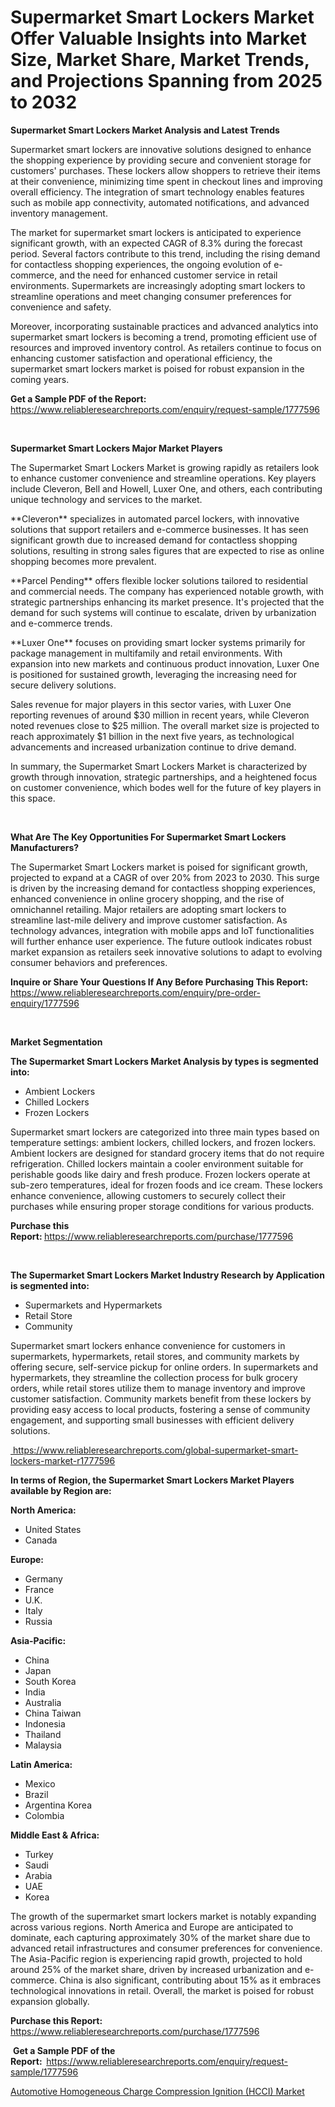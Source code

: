 <p><h1>Supermarket Smart Lockers Market Offer Valuable Insights into Market Size, Market Share, Market Trends, and Projections Spanning from 2025 to 2032</h1></p><p><strong>Supermarket Smart Lockers Market Analysis and Latest Trends</strong></p>
<p><p>Supermarket smart lockers are innovative solutions designed to enhance the shopping experience by providing secure and convenient storage for customers' purchases. These lockers allow shoppers to retrieve their items at their convenience, minimizing time spent in checkout lines and improving overall efficiency. The integration of smart technology enables features such as mobile app connectivity, automated notifications, and advanced inventory management.</p><p>The market for supermarket smart lockers is anticipated to experience significant growth, with an expected CAGR of 8.3% during the forecast period. Several factors contribute to this trend, including the rising demand for contactless shopping experiences, the ongoing evolution of e-commerce, and the need for enhanced customer service in retail environments. Supermarkets are increasingly adopting smart lockers to streamline operations and meet changing consumer preferences for convenience and safety.</p><p>Moreover, incorporating sustainable practices and advanced analytics into supermarket smart lockers is becoming a trend, promoting efficient use of resources and improved inventory control. As retailers continue to focus on enhancing customer satisfaction and operational efficiency, the supermarket smart lockers market is poised for robust expansion in the coming years.</p></p>
<p><strong>Get a Sample PDF of the Report:&nbsp;</strong> <a href="https://www.reliableresearchreports.com/enquiry/request-sample/1777596?utm_campaign=2296&utm_medium=2&utm_source=Github&utm_content=ia&utm_term=12042025&utm_id=supermarket-smart-lockers">https://www.reliableresearchreports.com/enquiry/request-sample/1777596</a></p>
<p>&nbsp;</p>
<p><strong>Supermarket Smart Lockers Major Market Players</strong></p>
<p><p>The Supermarket Smart Lockers Market is growing rapidly as retailers look to enhance customer convenience and streamline operations. Key players include Cleveron, Bell and Howell, Luxer One, and others, each contributing unique technology and services to the market.</p><p>**Cleveron** specializes in automated parcel lockers, with innovative solutions that support retailers and e-commerce businesses. It has seen significant growth due to increased demand for contactless shopping solutions, resulting in strong sales figures that are expected to rise as online shopping becomes more prevalent.</p><p>**Parcel Pending** offers flexible locker solutions tailored to residential and commercial needs. The company has experienced notable growth, with strategic partnerships enhancing its market presence. It's projected that the demand for such systems will continue to escalate, driven by urbanization and e-commerce trends.</p><p>**Luxer One** focuses on providing smart locker systems primarily for package management in multifamily and retail environments. With expansion into new markets and continuous product innovation, Luxer One is positioned for sustained growth, leveraging the increasing need for secure delivery solutions.</p><p>Sales revenue for major players in this sector varies, with Luxer One reporting revenues of around $30 million in recent years, while Cleveron noted revenues close to $25 million. The overall market size is projected to reach approximately $1 billion in the next five years, as technological advancements and increased urbanization continue to drive demand.</p><p>In summary, the Supermarket Smart Lockers Market is characterized by growth through innovation, strategic partnerships, and a heightened focus on customer convenience, which bodes well for the future of key players in this space.</p></p>
<p>&nbsp;</p>
<p><strong>What Are The Key Opportunities For Supermarket Smart Lockers Manufacturers?</strong></p>
<p><p>The Supermarket Smart Lockers market is poised for significant growth, projected to expand at a CAGR of over 20% from 2023 to 2030. This surge is driven by the increasing demand for contactless shopping experiences, enhanced convenience in online grocery shopping, and the rise of omnichannel retailing. Major retailers are adopting smart lockers to streamline last-mile delivery and improve customer satisfaction. As technology advances, integration with mobile apps and IoT functionalities will further enhance user experience. The future outlook indicates robust market expansion as retailers seek innovative solutions to adapt to evolving consumer behaviors and preferences.</p></p>
<p><strong>Inquire or Share Your Questions If Any Before Purchasing This Report:</strong> <a href="https://www.reliableresearchreports.com/enquiry/pre-order-enquiry/1777596?utm_campaign=2296&utm_medium=2&utm_source=Github&utm_content=ia&utm_term=12042025&utm_id=supermarket-smart-lockers">https://www.reliableresearchreports.com/enquiry/pre-order-enquiry/1777596</a></p>
<p>&nbsp;</p>
<p><strong>Market Segmentation</strong></p>
<p><strong>The Supermarket Smart Lockers Market Analysis by types is segmented into:</strong></p>
<p><ul><li>Ambient Lockers</li><li>Chilled Lockers</li><li>Frozen Lockers</li></ul></p>
<p><p>Supermarket smart lockers are categorized into three main types based on temperature settings: ambient lockers, chilled lockers, and frozen lockers. Ambient lockers are designed for standard grocery items that do not require refrigeration. Chilled lockers maintain a cooler environment suitable for perishable goods like dairy and fresh produce. Frozen lockers operate at sub-zero temperatures, ideal for frozen foods and ice cream. These lockers enhance convenience, allowing customers to securely collect their purchases while ensuring proper storage conditions for various products.</p></p>
<p><strong>Purchase this Report:&nbsp;</strong><a href="https://www.reliableresearchreports.com/purchase/1777596?utm_campaign=2296&utm_medium=2&utm_source=Github&utm_content=ia&utm_term=12042025&utm_id=supermarket-smart-lockers">https://www.reliableresearchreports.com/purchase/1777596</a></p>
<p>&nbsp;</p>
<p><strong>The Supermarket Smart Lockers Market Industry Research by Application is segmented into:</strong></p>
<p><ul><li>Supermarkets and Hypermarkets</li><li>Retail Store</li><li>Community</li></ul></p>
<p><p>Supermarket smart lockers enhance convenience for customers in supermarkets, hypermarkets, retail stores, and community markets by offering secure, self-service pickup for online orders. In supermarkets and hypermarkets, they streamline the collection process for bulk grocery orders, while retail stores utilize them to manage inventory and improve customer satisfaction. Community markets benefit from these lockers by providing easy access to local products, fostering a sense of community engagement, and supporting small businesses with efficient delivery solutions.</p></p>
<p><a href="https://www.reliableresearchreports.com/global-supermarket-smart-lockers-market-r1777596?utm_campaign=2296&utm_medium=2&utm_source=Github&utm_content=ia&utm_term=12042025&utm_id=supermarket-smart-lockers">&nbsp;https://www.reliableresearchreports.com/global-supermarket-smart-lockers-market-r1777596</a></p>
<p><strong>In terms of Region, the Supermarket Smart Lockers Market Players available by Region are:</strong></p>
<p>
    <p> <strong> North America: </strong>
        <ul>
            <li>United States</li>
            <li>Canada</li>
        </ul>
        </p> 
    <p> <strong> Europe: </strong>
        <ul>
            <li>Germany</li>
            <li>France</li>
            <li>U.K.</li>
            <li>Italy</li>
            <li>Russia</li>
        </ul>
        </p> 
    <p> <strong> Asia-Pacific: </strong>
        <ul>
            <li>China</li>
            <li>Japan</li>
            <li>South Korea</li>
            <li>India</li>
            <li>Australia</li>
            <li>China Taiwan</li>
            <li>Indonesia</li>
            <li>Thailand</li>
            <li>Malaysia</li>
        </ul>
        </p> 
    <p> <strong> Latin America: </strong>
        <ul>
            <li>Mexico</li>
            <li>Brazil</li>
            <li>Argentina Korea</li>
            <li>Colombia</li>
        </ul>
        </p> 
    <p> <strong> Middle East & Africa: </strong>
        <ul>
            <li>Turkey</li>
            <li>Saudi</li>
            <li>Arabia</li>
            <li>UAE</li>
            <li>Korea</li>
        </ul>
    </p>
    </p>
<p><p>The growth of the supermarket smart lockers market is notably expanding across various regions. North America and Europe are anticipated to dominate, each capturing approximately 30% of the market share due to advanced retail infrastructures and consumer preferences for convenience. The Asia-Pacific region is experiencing rapid growth, projected to hold around 25% of the market share, driven by increased urbanization and e-commerce. China is also significant, contributing about 15% as it embraces technological innovations in retail. Overall, the market is poised for robust expansion globally.</p></p>
<p><strong>Purchase this Report: </strong><a href="https://www.reliableresearchreports.com/purchase/1777596?utm_campaign=2296&utm_medium=2&utm_source=Github&utm_content=ia&utm_term=12042025&utm_id=supermarket-smart-lockers">https://www.reliableresearchreports.com/purchase/1777596</a></p>
<p>&nbsp;<strong>Get a Sample PDF of the Report:&nbsp;&nbsp;</strong><a href="https://www.reliableresearchreports.com/enquiry/request-sample/1777596?utm_campaign=2296&utm_medium=2&utm_source=Github&utm_content=ia&utm_term=12042025&utm_id=supermarket-smart-lockers">https://www.reliableresearchreports.com/enquiry/request-sample/1777596</a></p>
<p><strong></strong></p>
<p><p><a href="https://github.com/elizabethdagraca/Market-Research-Report-List-5/blob/main/automotive-homogeneous-charge-compression-ignition-hcci-market.md?utm_campaign=2296&utm_medium=2&utm_source=Github&utm_content=ia&utm_term=12042025&utm_id=supermarket-smart-lockers">Automotive Homogeneous Charge Compression Ignition (HCCI) Market</a></p></p>